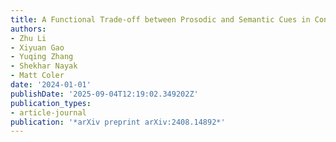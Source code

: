```yaml
---
title: A Functional Trade-off between Prosodic and Semantic Cues in Conveying Sarcasm
authors:
- Zhu Li
- Xiyuan Gao
- Yuqing Zhang
- Shekhar Nayak
- Matt Coler
date: '2024-01-01'
publishDate: '2025-09-04T12:19:02.349202Z'
publication_types:
- article-journal
publication: '*arXiv preprint arXiv:2408.14892*'
---
```

